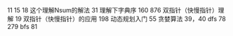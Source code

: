 11
15
18 这个理解Nsum的解法
31 理解下字典序
160
876 双指针（快慢指针）理解
19 双指针（快慢指针）的应用
198 动态规划入门
55 贪婪算法
39，40 dfs
78
279 bfs
81